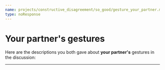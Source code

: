 ```yaml
---
name: projects/constructive_disagreement/so_good/gesture_your_partner.md
type: noResponse
---
```


# Your partner's gestures

Here are the descriptions you both gave about **your partner's** gestures in the discussion:

---
